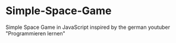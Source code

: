 # Simple-Space-Game
Simple Space Game in JavaScript inspired by the german youtuber "Programmieren lernen"
